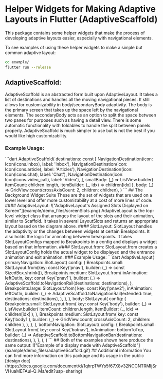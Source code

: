 # Helper Widgets for Making Adaptive Layouts in Flutter (AdaptiveScaffold)

This package contains some helper widgets that make the process of developing adaptive layouts easier, especially with navigational elements.

To see examples of using these helper widgets to make a simple but common adaptive layout:

```bash
cd example/
flutter run --release
```
## AdaptiveScaffold:
AdaptiveScaffold is an abstracted form built upon AdaptiveLayout. It takes a list of destinations and handles all the moving navigational pieces. It still allows for customizability in body/secondaryBody adaptivity. The body is the primary screen that takes up the space left by the navigational elements. The secondaryBody acts as an option to split the space between two panes for purposes such as having a detail view. There is some automatic functionality with foldables to handle the split between panels properly. AdaptiveScaffold is much simpler to use but is not the best if you would like high customizability.
### Example Usage:

<?code-excerpt ...>
```dart
 AdaptiveScaffold(
  destinations: const [
    NavigationDestination(icon: Icon(Icons.inbox), label: 'Inbox'),
    NavigationDestination(icon: Icon(Icons.article), label: 'Articles'),
    NavigationDestination(icon: Icon(Icons.chat), label: 'Chat'),
    NavigationDestination(icon: Icon(Icons.video_call), label: 'Video'),
  ],
  smallBody: (_) => ListView.builder(
    itemCount: children.length,
    itemBuilder: (_, idx) => children[idx]
  ),
  body: (_) => GridView.count(crossAxisCount: 2, children: children),
 )
```
## The Background Widget Suite
These are the set of widgets that are used on a lower level and offer more customizability at a cost of more lines of code.
#### AdaptiveLayout:
!["AdaptiveLayout's Assigned Slots Displayed on Screen"](example/demo_files/screenSlots.png)
AdaptiveLayout is the top-level widget class that arranges the layout of the slots and their animation, similar to Scaffold. It takes in several LayoutSlots and returns an appropriate layout based on the diagram above.
#### SlotLayout:
SlotLayout handles the adaptivity or the changes between widgets at certain Breakpoints. It also holds the logic for animating between breakpoints. It takes SlotLayoutConfigs mapped to Breakpoints in a config and displays a widget based on that information.
#### SlotLayout.from:
SlotLayout.from creates a SlotLayoutConfig holds the actual widget to be displayed and the entrance animation and exit animation.
### Example Usage:

<?code-excerpt ...>
```dart
AdaptiveLayout(
 primaryNavigation: SlotLayout(
   config: {
     Breakpoints.small: SlotLayout.from(key: const Key('pnav'), builder: (_) => const SizedBox.shrink()),
     Breakpoints.medium: SlotLayout.from(
       inAnimation: leftOutIn,
       key: const Key('pnav1'),
       builder: (_) => AdaptiveScaffold.toNavigationRail(destinations: destinations),
     ),
     Breakpoints.large: SlotLayout.from(
       key: const Key('pnav2'),
       inAnimation: leftOutIn,
       builder: (_) => AdaptiveScaffold.toNavigationRail(extended: true, destinations: destinations),
     ),
   },
 ),
 body: SlotLayout(
   config: {
     Breakpoints.small: SlotLayout.from(
       key: const Key('body'),
       builder: (_) => ListView.builder(
         itemCount: children.length,
         itemBuilder: (_, idx) => children[idx]
       ),
     ),
     Breakpoints.medium: SlotLayout.from(
       key: const Key('body1'),
       builder: (_) => GridView.count(
         crossAxisCount: 2,
         children: children
       ),
     ),
   },
 ),
 bottomNavigation: SlotLayout(
   config: {
     Breakpoints.small: SlotLayout.from(
       key: const Key('botnav'),
       inAnimation: bottomToTop,
       builder: (_) => AdaptiveScaffold.toBottomNavigationBar(destinations: destinations),
     ),
   },
 ),
)
```
##
Both of the examples shown here produce the same output:
!["Example of a display made with AdaptiveScaffold"](example/demo_files/adaptiveScaffold.gif)

## Additional information
You can find more information on this package and its usage in the public [design doc](https://docs.google.com/document/d/1qhrpTWYs5f67X8v32NCCNTRMIjSrVHuaMEFAul-Q_Ms/edit?usp=sharing)
